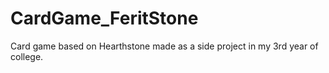 # CardGame_FeritStone
Card game based on Hearthstone made as a side project in my 3rd year of college.
